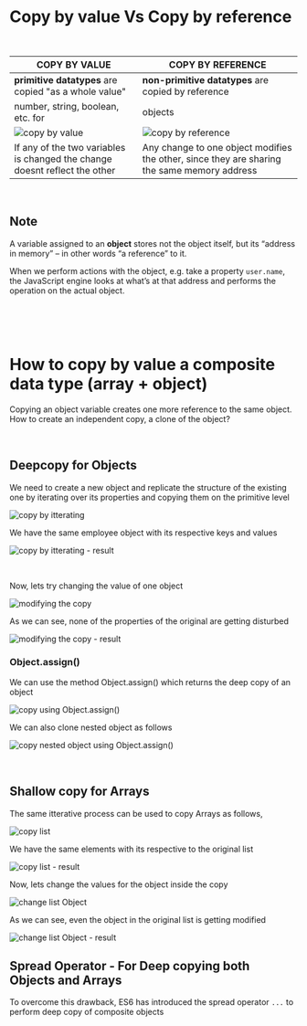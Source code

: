 # Copy by value Vs Copy by reference

<br/>

| COPY BY VALUE                                                              | COPY BY REFERENCE                                                                           |
| -------------------------------------------------------------------------- | ------------------------------------------------------------------------------------------- |
| **primitive datatypes** are copied "as a whole value"                      | **non-primitive datatypes** are copied by reference                                         |
| number, string, boolean, etc.                      for                         | objects                                                                                     |
| ![copy by value](images/../XHR-request/images/copyByVal.png)               | ![copy by reference](images/../XHR-request/images/copyByRef.png)                            |
| If any of the two variables is changed the change doesnt reflect the other | Any change to one object modifies the other, since they are sharing the same memory address |

<br/>

## Note

A variable assigned to an **object** stores not the object itself, but its “address in memory” – in other words “a reference” to it.

When we perform actions with the object, e.g. take a property `user.name`, the JavaScript engine looks at what’s at that address and performs the operation on the actual object.

<br>
<br>
<br>

# How to copy by value a composite data type (array + object)

Copying an object variable creates one more reference to the same object. How to create an independent copy, a clone of the object?

<br>

## Deepcopy for Objects

We need to create a new object and replicate the structure of the existing one by iterating over its properties and copying them on the primitive level

![copy by itterating](images/copyCompositeDataType-1.png)

We have the same employee object with its respective keys and values

![copy by itterating - result](images/copyCompositeDataType-2.png)

<br/>

Now, lets try changing the value of one object

![modifying the copy](images/copyCompositeDataType-3.png)

As we can see, none of the properties of the original are getting disturbed

![modifying the copy - result](images/copyCompositeDaatType-4.png)


### Object.assign()

We can use the method Object.assign() which returns the deep copy of an object

![copy using Object.assign()](images/objAssign-1.png)

We can also clone nested object as follows

![copy nested object using Object.assign()](images/objAssign-2.png)


<br>

## Shallow copy for Arrays

The same itterative process can be used to copy Arrays as follows,

![copy list](images/listCopy-1.png)

We have the same elements with its respective to the original list

![copy list - result](images/listCopy-2.png)

Now, lets change the values for the object inside the copy 

![change list Object](images/listCopy-3.png)

As we can see, even the object in the original list is getting modified

![change list Object - result](images/listCopy-4.png)

## Spread Operator - For Deep copying both Objects and Arrays

To overcome this drawback, ES6 has introduced the spread operator `...` to perform deep copy of composite objects



